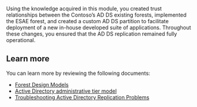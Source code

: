 Using the knowledge acquired in this module, you created trust relationships between the Contoso’s AD DS existing forests, implemented the ESAE forest, and created a custom AD DS partition to facilitate deployment of a new in-house developed suite of applications. Throughout these changes, you ensured that the AD DS replication remained fully operational.

## Learn more

You can learn more by reviewing the following documents:

- [Forest Design Models](/windows-server/identity/ad-ds/plan/forest-design-models?azure-portal=true)
- [Active Directory administrative tier model](/windows-server/identity/securing-privileged-access/securing-privileged-access-reference-material?azure-portal=true)
- [Troubleshooting Active Directory Replication Problems](/windows-server/identity/ad-ds/manage/troubleshoot/troubleshooting-active-directory-replication-problems?azure-portal=true)
